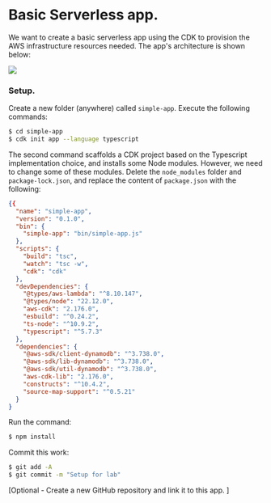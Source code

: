 # Basic Serverless app.

We want to create a basic serverless app using the CDK to provision the AWS infrastructure resources needed. The app's architecture is shown below:

![][arch]

### Setup.

Create a new folder (anywhere) called `simple-app`. Execute the following commands:
~~~bash
$ cd simple-app
$ cdk init app --language typescript
~~~
The second command scaffolds a CDK project based on the Typescript implementation choice, and installs some Node modules. However, we need to change some of these modules. Delete the `node_modules` folder and `package-lock.json`, and replace the content of `package.json` with the following:
~~~json
{{
  "name": "simple-app",
  "version": "0.1.0",
  "bin": {
    "simple-app": "bin/simple-app.js"
  },
  "scripts": {
    "build": "tsc",
    "watch": "tsc -w",
    "cdk": "cdk"
  },
  "devDependencies": {
    "@types/aws-lambda": "^8.10.147",
    "@types/node": "22.12.0",
    "aws-cdk": "2.176.0",
    "esbuild": "^0.24.2",
    "ts-node": "^10.9.2",
    "typescript": "^5.7.3"
  },
  "dependencies": {
    "@aws-sdk/client-dynamodb": "^3.738.0",
    "@aws-sdk/lib-dynamodb": "^3.738.0",
    "@aws-sdk/util-dynamodb": "^3.738.0",
    "aws-cdk-lib": "2.176.0",
    "constructs": "^10.4.2",
    "source-map-support": "^0.5.21"
  }
}
~~~
Run the command:
~~~bash
$ npm install
~~~ 
Commit this work:
~~~bash
$ git add -A
$ git commit -m "Setup for lab"
~~~

[Optional - Create a new GitHub repository and link it to this app. ]

[arch]: ./img/arch.png
